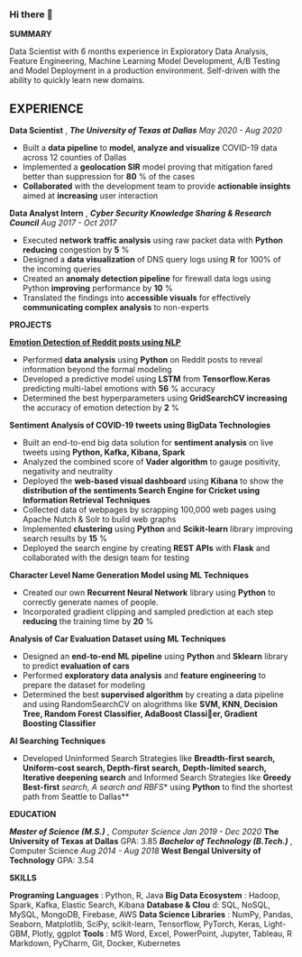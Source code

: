 ### Hi there 👋


**SUMMARY**

Data Scientist with 6 months experience in Exploratory Data Analysis, Feature Engineering, Machine Learning Model
Development, A/B Testing and Model Deployment in a production environment. Self-driven with the ability to quickly
learn new domains.

## EXPERIENCE

**Data Scientist** , **_The University of Texas at Dallas_** _May 2020 - Aug 2020_

- Built a **data pipeline** to **model, analyze and visualize** COVID-19 data across 12 counties of Dallas
- Implemented a **geolocation SIR** model proving that mitigation fared better than suppression for **80** % of the cases
- **Collaborated** with the development team to provide **actionable insights** aimed at **increasing** user interaction

**Data Analyst Intern** , **_Cyber Security Knowledge Sharing & Research Council_**  _Aug 2017 - Oct 2017_

- Executed **network traffic analysis** using raw packet data with **Python reducing** congestion by **5** %
- Designed a **data visualization** of DNS query logs using **R** for 100% of the incoming queries
- Created an **anomaly detection pipeline** for firewall data logs using Python **improving** performance by **10** %
- Translated the findings into **accessible visuals** for effectively **communicating complex analysis** to non-experts

**PROJECTS**

[**Emotion Detection of Reddit posts using NLP**](https://github.com/debargha12/NLPProject)

- Performed **data analysis** using **Python** on Reddit posts to reveal information beyond the formal modeling
- Developed a predictive model using **LSTM** from **Tensorflow.Keras** predicting multi-label emotions with **56** % accuracy
- Determined the best hyperparameters using **GridSearchCV increasing** the accuracy of emotion detection by **2** %

**Sentiment Analysis of COVID-19 tweets using BigData Technologies**

- Built an end-to-end big data solution for **sentiment analysis** on live tweets using **Python, Kafka, Kibana, Spark**
- Analyzed the combined score of **Vader algorithm** to gauge positivity, negativity and neutrality
- Deployed the **web-based visual dashboard** using **Kibana** to show the **distribution of the sentiments
Search Engine for Cricket using Information Retrieval Techniques**
- Collected data of webpages by scrapping 100,000 web pages using Apache Nutch & Solr to build web graphs
- Implemented **clustering** using **Python** and **Scikit-learn** library improving search results by **15** %
- Deployed the search engine by creating **REST APIs** with **Flask** and collaborated with the design team for testing

**Character Level Name Generation Model using ML Techniques**

- Created our own **Recurrent Neural Network** library using **Python** to correctly generate names of people.
- Incorporated gradient clipping and sampled prediction at each step **reducing** the training time by **20** %

**Analysis of Car Evaluation Dataset using ML Techniques**

- Designed an **end-to-end ML pipeline** using **Python** and **Sklearn** library to predict **evaluation of cars**
- Performed **exploratory data analysis** and **feature engineering** to prepare the dataset for modeling
- Determined the best **supervised algorithm** by creating a data pipeline and using RandomSearchCV on alogrithms like
    **SVM, KNN, Decision Tree, Random Forest Classifier, AdaBoost Classier, Gradient Boosting Classifier**

**AI Searching Techniques**

- Developed Uninformed Search Strategies like **Breadth-first search, Uniform-cost search, Depth-first search,**
    **Depth-limited search, Iterative deepening search** and Informed Search Strategies like **Greedy Best-first**
    **search, A* search and RBFS** using **Python** to find the shortest path from Seattle to Dallas**

**EDUCATION**

**_Master of Science (M.S.)_** , _Computer Science Jan 2019 - Dec 2020_
**The University of Texas at Dallas** GPA: 3.85
**_Bachelor of Technology (B.Tech.)_** , Computer Science _Aug 2014 - Aug 2018_
**West Bengal University of Technology** GPA: 3.54

**SKILLS**

**Programing Languages** : Python, R, Java
**Big Data Ecosystem** : Hadoop, Spark, Kafka, Elastic Search, Kibana
**Database & Clou** d: SQL, NoSQL, MySQL, MongoDB, Firebase, AWS
**Data Science Libraries** : NumPy, Pandas, Seaborn, Matplotlib, SciPy, scikit-learn, Tensorflow, PyTorch, Keras, Light-
GBM, Plotly, ggplot
**Tools** : MS Word, Excel, PowerPoint, Jupyter, Tableau, R Markdown, PyCharm, Git, Docker, Kubernetes


